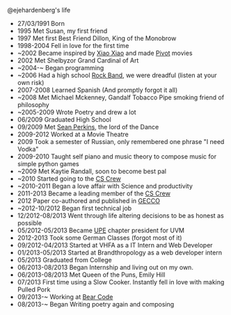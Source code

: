 @ejehardenberg's life

- 27/03/1991 Born
- 1995 Met Susan, my first friend
- 1997 Met first Best Friend Dillon, King of the Monobrow
- 1998-2004 Fell in love for the first time
- ~2002 Became inspired by [Xiao Xiao](http://www.newgrounds.com/portal/view/42801) and made [Pivot](http://pivotanimator.net/) movies
- 2002 Met Shelbyzor Grand Cardinal of Art
- ~2004-~ Began programming
- ~2006 Had a high school [Rock Band](https://myspace.com/somersworthfallenfantasy), we were dreadful (listen at your own risk)
- 2007-2008 Learned Spanish (And promptly forgot it all) 
- ~2008 Met Michael Mckenney, Gandalf Tobacco Pipe smoking friend of philosophy
- ~2005-2009 Wrote Poetry and drew a lot
- 06/2009 Graduated High School
- 09/2009 Met [Sean Perkins](http://scperkins.github.io), the lord of the Dance
- 2009-2012 Worked at a Movie Theatre
- 2009 Took a semester of Russian, only remembered one phrase "I need Vodka"
- 2009-2010 Taught self piano and music theory to compose music for simple python games
- ~2009 Met Kaytie Randall, soon to become best pal
- ~2010 Started going to the [CS Crew](http://www.uvm.edu/~cscrew/)
- ~2010-2011 Began a love affair with Science and productivity
- 2011-2013 Became a leading member of the [CS Crew](http://www.uvm.edu/~cscrew/)
- 2012 Paper co-authored and published in [GECCO](http://www.sigevo.org/gecco-2012/papers-accepted.html)
- ~2012-10/2012 Began first technical job
- 12/2012-08/2013 Went through life altering decisions to be as honest as possible
- 05/2012-05/2013 Became [UPE](http://upe.acm.org/) chapter president for UVM
- 2012-2013 Took some German Classes (forgot most of it)
- 09/2012-04/2013 Started at VHFA as a IT Intern and Web Developer
- 01/2013-05/2013 Started at Brandthropology as a web developer intern
- 05/2013 Graduated from College
- 06/2013-08/2013 Began Internship and living out on my own. 
- 06/2013-08/2013 Met Queen of the Puns, Emily Hill
- 07/2013 First time using a Slow Cooker. Instantly fell in love with making Pulled Pork
- 09/2013-~ Working at [Bear Code](http://www.bear-code.com)
- 08/2013-~ Began Writing poetry again and composing
